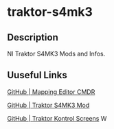 # traktor-s4mk3

## Description
NI Traktor S4MK3 Mods and Infos.

## Uuseful Links
[GitHub | Mapping Editor CMDR](https://github.com/pestrela/cmdr)

[GitHub | Traktor S4MK3 Mod](https://github.com/artemvmin/traktor_s4mk3_mod)

[GitHub | Traktor Kontrol Screens](https://github.com/kokernutz/traktor-kontrol-screens)
W
